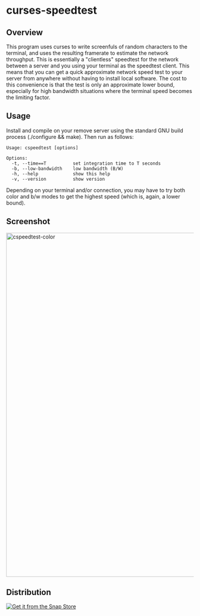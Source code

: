 # curses-speedtest

## Overview

This program uses curses to write screenfuls of random characters to the terminal, and uses the resulting framerate to estimate the network throughput. This is essentially a "clientless" speedtest for the network between a server and you using your terminal as the speedtest client. This means that you can get a quick approximate network speed test to your server from anywhere without having to install local software. The cost to this convenience is that the test is only an approximate lower bound, especially for high bandwidth situations where the terminal speed becomes the limiting factor.

## Usage

Install and compile on your remove server using the standard GNU build process (./configure && make). Then run as follows:

```
Usage: cspeedtest [options]

Options:
  -t, --time==T          set integration time to T seconds
  -b, --low-bandwidth    low bandwidth (B/W)
  -h, --help             show this help
  -v, --version          show version
```

Depending on your terminal and/or connection, you may have to try both color and b/w modes to get the highest speed (which is, again, a lower bound).

## Screenshot

<img width="923" alt="cspeedtest-color" src="https://user-images.githubusercontent.com/660566/147842191-f486bfaa-2f5c-4466-a19b-7e73e34e956f.png">

## Distribution

[![Get it from the Snap Store](https://snapcraft.io/static/images/badges/en/snap-store-black.svg)](https://snapcraft.io/cspeedtest)
